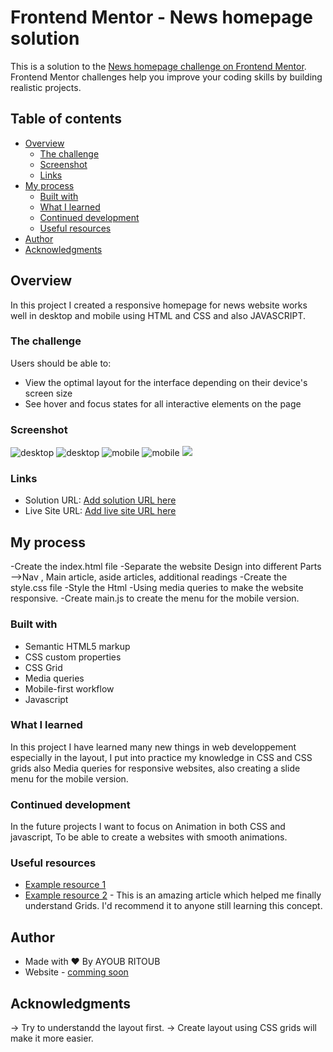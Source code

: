 # Frontend Mentor - News homepage solution

This is a solution to the [News homepage challenge on Frontend Mentor](https://www.frontendmentor.io/challenges/news-homepage-H6SWTa1MFl). Frontend Mentor challenges help you improve your coding skills by building realistic projects. 

## Table of contents

- [Overview](#overview)
  - [The challenge](#the-challenge)
  - [Screenshot](#screenshot)
  - [Links](#links)
- [My process](#my-process)
  - [Built with](#built-with)
  - [What I learned](#what-i-learned)
  - [Continued development](#continued-development)
  - [Useful resources](#useful-resources)
- [Author](#author)
- [Acknowledgments](#acknowledgments)

## Overview
  In this project I created a responsive homepage for news website works well in desktop and mobile using HTML and CSS and also JAVASCRIPT.
### The challenge

Users should be able to:

- View the optimal layout for the interface depending on their device's screen size
- See hover and focus states for all interactive elements on the page

### Screenshot

![desktop](./design/desktop-design.jpg)
![desktop](./design/desktop-preview.jpg)
![mobile](./design/mobile-design.jpg)
![mobile](./design/mobile-menu.jpg)
![](./design/active-stats.jpg)

### Links

- Solution URL: [Add solution URL here](https://your-solution-url.com)
- Live Site URL: [Add live site URL here](https://your-live-site-url.com)

## My process

-Create the index.html file 
-Separate the website Design into different Parts 
-->Nav , Main article, aside articles, additional readings
-Create the style.css file 
-Style the Html
-Using media queries to make the website responsive.
-Create main.js to create the menu for the mobile version.

### Built with

- Semantic HTML5 markup
- CSS custom properties
- CSS Grid
- Media queries
- Mobile-first workflow
- Javascript

### What I learned

In this project I have learned many new things in web developpement especially in the layout, I put into practice my knowledge in CSS and CSS grids also Media queries for responsive websites, also creating a slide menu for the mobile version.


### Continued development

In the future projects I want to focus on Animation in both CSS and javascript, To be able to create a websites with smooth animations.

### Useful resources

- [Example resource 1](https://developer.mozilla.org/en-US/docs/Web/JavaScript) 
- [Example resource 2](https://css-tricks.com/) - This is an amazing article which helped me finally understand Grids. I'd recommend it to anyone still learning this concept.

## Author

- Made with ❤ By AYOUB RITOUB
- Website - [comming soon](...)


## Acknowledgments

-> Try to understandd the layout first.
-> Create layout using CSS grids will make it more easier.

